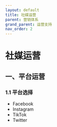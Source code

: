 ```yaml
---
layout: default
title: 社媒运营
parent: 营销体系
grand_parent: 运营支持
nav_order: 2
---
```


# 社媒运营

## 一、平台运营
### 1.1 平台选择
- Facebook
- Instagram
- TikTok
- Twitter 